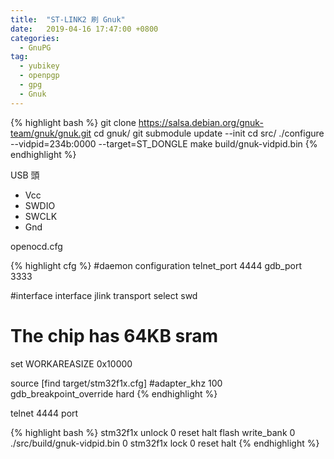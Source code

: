 ```yaml
---
title:  "ST-LINK2 刷 Gnuk"
date:   2019-04-16 17:47:00 +0800
categories:
  - GnuPG
tag:
  - yubikey
  - openpgp
  - gpg
  - Gnuk
---
```

{% highlight bash %}
git clone https://salsa.debian.org/gnuk-team/gnuk/gnuk.git
cd gnuk/
git submodule update --init
cd src/
./configure --vidpid=234b:0000 --target=ST_DONGLE
make build/gnuk-vidpid.bin
{% endhighlight %}

USB 頭
- Vcc
- SWDIO
- SWCLK
- Gnd

openocd.cfg

{% highlight cfg %}
#daemon configuration
telnet_port 4444
gdb_port 3333

#interface
interface jlink
transport select swd

# The chip has 64KB sram
set WORKAREASIZE 0x10000

source [find target/stm32f1x.cfg]
#adapter_khz 100
gdb_breakpoint_override hard
{% endhighlight %}

telnet 4444 port

{% highlight bash %}
stm32f1x unlock 0
reset halt
flash write_bank 0 ./src/build/gnuk-vidpid.bin 0
stm32f1x lock 0
reset halt
{% endhighlight %}
